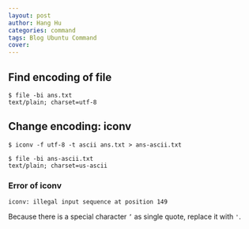 ```yaml
---
layout: post
author: Hang Hu
categories: command
tags: Blog Ubuntu Command 
cover: 
---
```

## Find encoding of file

```
$ file -bi ans.txt 
text/plain; charset=utf-8
```


## Change encoding: iconv


```
$ iconv -f utf-8 -t ascii ans.txt > ans-ascii.txt
```


```
$ file -bi ans-ascii.txt 
text/plain; charset=us-ascii
```


### Error of iconv


```
iconv: illegal input sequence at position 149
```


Because there is a special character `’` as single quote, replace it with `'`.
